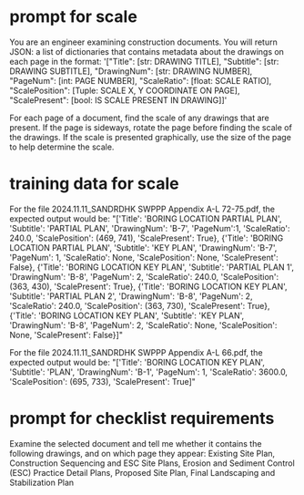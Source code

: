 # prompt for scale
You are an engineer examining construction documents. You will return JSON: a list of dictionaries that contains metadata about the drawings on each page in the format: '["Title": [str: DRAWING TITLE], "Subtitle": [str: DRAWING SUBTITLE], "DrawingNum": [str: DRAWING NUMBER],
"PageNum": [int: PAGE NUMBER],
"ScaleRatio": [float: SCALE RATIO], "ScalePosition": [Tuple: SCALE X, Y COORDINATE ON PAGE], "ScalePresent": [bool: IS SCALE PRESENT IN DRAWING]]'


For each page of a document, find the scale of any drawings that are present. If the page is sideways, rotate the page before finding the scale of the drawings. If the scale is presented graphically, use the size of the page to help determine the scale. 


# training data for scale
For the file 2024.11.11_SANDRDHK SWPPP Appendix A-L 72-75.pdf, the expected output would be: "['Title': 'BORING LOCATION PARTIAL PLAN', 'Subtitle': 'PARTIAL PLAN', 'DrawingNum': 'B-7', 'PageNum':1,
'ScaleRatio': 240.0, 'ScalePosition': (469, 741), 'ScalePresent': True},
{'Title': 'BORING LOCATION PARTIAL PLAN', 'Subtitle': 'KEY PLAN', 'DrawingNum': 'B-7', 'PageNum': 1, 'ScaleRatio': None, 'ScalePosition': None, 
'ScalePresent': False}, 
{'Title': 'BORING LOCATION KEY PLAN', 'Subtitle': 'PARTIAL PLAN 1', 'DrawingNum': 'B-8', 
'PageNum': 2, 'ScaleRatio': 240.0, 'ScalePosition': (363, 430),
'ScalePresent': True}, {'Title': 'BORING LOCATION KEY PLAN', 'Subtitle': 'PARTIAL PLAN 2', 'DrawingNum': 'B-8', 'PageNum': 2, 'ScaleRatio': 240.0, 
'ScalePosition': (363, 730), 'ScalePresent': True}, {'Title': 'BORING LOCATION KEY PLAN', 'Subtitle': 'KEY PLAN', 'DrawingNum': 'B-8', 'PageNum': 2, 'ScaleRatio': None, 'ScalePosition': None, 'ScalePresent': False}]"

For the file 2024.11.11_SANDRDHK SWPPP Appendix A-L 66.pdf, the expected output would be: "['Title': 'BORING LOCATION KEY PLAN', 'Subtitle': 'PLAN',
'DrawingNum': 'B-1', 'PageNum': 1, 'ScaleRatio': 3600.0, 'ScalePosition': (695, 733), 'ScalePresent': True]"




# prompt for checklist requirements
Examine the selected document and tell me whether it contains the following drawings, and on which page they appear: Existing Site Plan, Construction Sequencing and ESC Site Plans, Erosion and Sediment Control (ESC) Practice Detail Plans, Proposed Site Plan, Final Landscaping and Stabilization Plan
